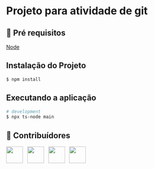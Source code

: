 # Projeto para atividade de git

## 🔐 Pré requisitos

<a href="https://nodejs.dev/">Node</a> &nbsp;

## Instalação do Projeto

```bash
$ npm install
```

## Executando a aplicação

```bash
# development
$ npx ts-node main
```

## 🤝 Contribuídores

<a href="https://github.com/angelogluz"><img src="https://github.com/angelogluz.png" width="45" height="45"></a> &nbsp;
<a href="https://github.com/fuentes71"><img src="https://github.com/fuentes71.png" width="45" height="45"></a> &nbsp;
<a href="https://github.com/kevinsilva23"><img src="https://github.com/kevinsilva23.png" width="45" height="45"></a> &nbsp;
<a href="https://github.com/guilhermedworakowski"><img src="https://github.com/guilhermedworakowski.png" width="45" height="45"></a> &nbsp;
